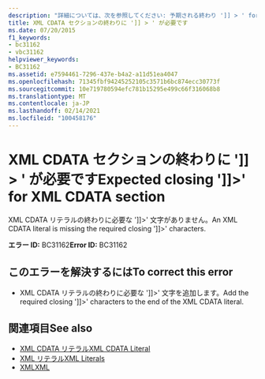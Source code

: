 ```yaml
---
description: "詳細については、次を参照してください: 予期される終わり ']] > ' for XML CDATA セクション"
title: XML CDATA セクションの終わりに ']] > ' が必要です
ms.date: 07/20/2015
f1_keywords:
- bc31162
- vbc31162
helpviewer_keywords:
- BC31162
ms.assetid: e7594461-7296-437e-b4a2-a11d51ea4047
ms.openlocfilehash: 71345fbf94245252105c3571b6bc874ecc30773f
ms.sourcegitcommit: 10e719780594efc781b15295e499c66f316068b8
ms.translationtype: MT
ms.contentlocale: ja-JP
ms.lasthandoff: 02/14/2021
ms.locfileid: "100458176"
---
```

# <a name="expected-closing--for-xml-cdata-section"></a><span data-ttu-id="951d0-103">XML CDATA セクションの終わりに ']] > ' が必要です</span><span class="sxs-lookup"><span data-stu-id="951d0-103">Expected closing ']]>' for XML CDATA section</span></span>

<span data-ttu-id="951d0-104">XML CDATA リテラルの終わりに必要な ']]>' 文字がありません。</span><span class="sxs-lookup"><span data-stu-id="951d0-104">An XML CDATA literal is missing the required closing ']]>' characters.</span></span>  
  
 <span data-ttu-id="951d0-105">**エラー ID:** BC31162</span><span class="sxs-lookup"><span data-stu-id="951d0-105">**Error ID:** BC31162</span></span>  
  
## <a name="to-correct-this-error"></a><span data-ttu-id="951d0-106">このエラーを解決するには</span><span class="sxs-lookup"><span data-stu-id="951d0-106">To correct this error</span></span>  
  
- <span data-ttu-id="951d0-107">XML CDATA リテラルの終わりに必要な ']]>' 文字を追加します。</span><span class="sxs-lookup"><span data-stu-id="951d0-107">Add the required closing ']]>' characters to the end of the XML CDATA literal.</span></span>  
  
## <a name="see-also"></a><span data-ttu-id="951d0-108">関連項目</span><span class="sxs-lookup"><span data-stu-id="951d0-108">See also</span></span>

- [<span data-ttu-id="951d0-109">XML CDATA リテラル</span><span class="sxs-lookup"><span data-stu-id="951d0-109">XML CDATA Literal</span></span>](../language-reference/xml-literals/xml-cdata-literal.md)
- [<span data-ttu-id="951d0-110">XML リテラル</span><span class="sxs-lookup"><span data-stu-id="951d0-110">XML Literals</span></span>](../language-reference/xml-literals/index.md)
- [<span data-ttu-id="951d0-111">XML</span><span class="sxs-lookup"><span data-stu-id="951d0-111">XML</span></span>](../programming-guide/language-features/xml/index.md)
